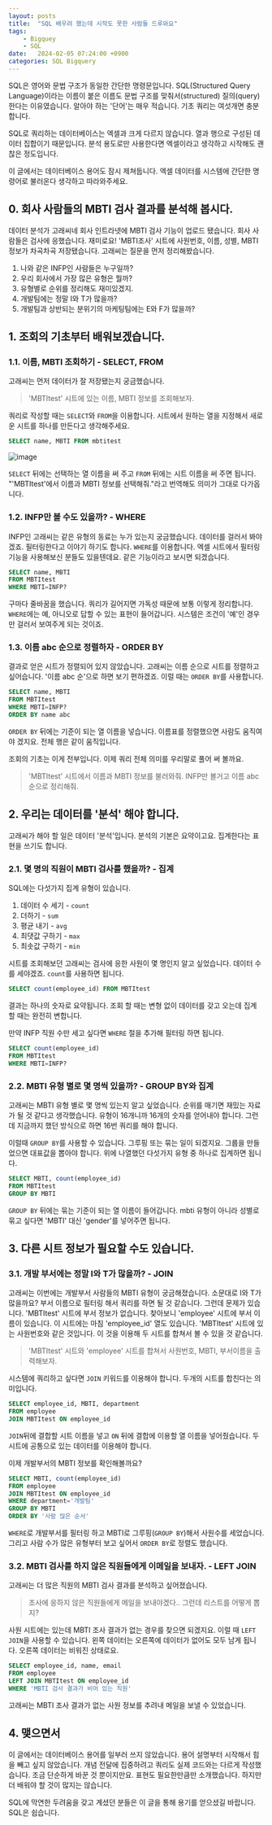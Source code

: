 ```yaml
---
layout: posts
title:  "SQL 배우려 했는데 시작도 못한 사람들 드루와요"
tags: 
    - Bigquey
    - SQL
date:   2024-02-05 07:24:00 +0900
categories: SQL Bigquery
---
```


SQL은 영어와 문법 구조가 동일한 간단한 명령문입니다. SQL(Structured Query Language)이라는 이름이 붙은 이름도 문법 구조를 맞춰서(structured) 질의(query)한다는 이유였습니다. 알아야 하는 '단어'는 매우 적습니다. 기초 쿼리는 여섯개면 충분합니다.

SQL로 쿼리하는 데이터베이스는 엑셀과 크게 다르지 않습니다. 열과 행으로 구성된 데이터 집합이기 때문입니다. 분석 용도로만 사용한다면 엑셀이라고 생각하고 시작해도 괜찮은 정도입니다.

이 글에서는 데이터베이스 용어도 잠시 제쳐둡니다. 엑셀 데이터를 시스템에 간단한 명령어로 불러온다 생각하고 따라와주세요.

## 0. 회사 사람들의 MBTI 검사 결과를 분석해 봅시다. 

데이터 분석가 고래씨네 회사 인트라넷에 MBTI 검사 기능이 업로드 됐습니다. 회사 사람들은 검사에 응했습니다. 재미로요! 'MBTI조사' 시트에 사원번호, 이름, 성별, MBTI 정보가 차곡차곡 저장됐습니다. 고래씨는 질문을 먼저 정리해봤습니다.

1. 나와 같은 INFP인 사람들은 누구일까?
2. 우리 회사에서 가장 많은 유형은 뭘까?
3. 유형별로 순위를 정리해도 재미있겠지.
4. 개발팀에는 정말 I와 T가 많을까?
5. 개발팀과 상반되는 분위기의 마케팅팀에는 E와 F가 많을까?


## 1. 조회의 기초부터 배워보겠습니다.

### 1.1. 이름, MBTI 조회하기 - SELECT, FROM

고래씨는 먼저 데이터가 잘 저장됐는지 궁금했습니다.

> 'MBTItest' 시트에 있는 이름, MBTI 정보를 조회해보자.
 
쿼리로 작성할 때는 `SELECT`와 `FROM`을 이용합니다. 시트에서 원하는 열을 지정해서 새로운 시트를 하나를 만든다고 생각해주세요.

```sql
SELECT name, MBTI FROM mbtitest
```

![image](/assets/img/sql_start.002.jpeg)

`SELECT` 뒤에는 선택하는 열 이름을 써 주고 `FROM` 뒤에는 시트 이름을 써 주면 됩니다. "'MBTItest'에서 이름과 MBTI 정보를 선택해줘."라고 번역해도 의미가 그대로 다가옵니다.

### 1.2. INFP만 볼 수도 있을까? - WHERE

INFP인 고래씨는 같은 유형의 동료는 누가 있는지 궁금했습니다. 데이터를 걸러서 봐야겠죠. 필터링한다고 이야기 하기도 합니다. `WHERE`를 이용합니다. 엑셀 시트에서 필터링 기능을 사용해보신 분들도 있을텐데요. 같은 기능이라고 보시면 되겠습니다. 

```sql
SELECT name, MBTI 
FROM MBTItest 
WHERE MBTI=INFP?
```

구마다 줄바꿈을 했습니다. 쿼리가 길어지면 가독성 때문에 보통 이렇게 정리합니다. `WHERE`에는 예, 아니오로 답할 수 있는 표현이 들어갑니다. 시스템은 조건이 '예'인 경우만 걸러서 보여주게 되는 것이죠.

### 1.3. 이름 abc 순으로 정렬하자 - ORDER BY

결과로 얻은 시트가 정렬되어 있지 않았습니다. 고래씨는 이름 순으로 시트를 정렬하고 싶어습니다. '이름 abc 순'으로 하면 보기 편하겠죠. 이럴 때는 `ORDER BY`를 사용합니다. 

```sql
SELECT name, MBTI 
FROM MBTItest
WHERE MBTI=INFP?
ORDER BY name abc
```

`ORDER BY` 뒤에는 기준이 되는 열 이름을 넣습니다. 이름표를 정렬했으면 사람도 움직여야 겠지요. 전체 행은 같이 움직입니다. 

조회의 기초는 이게 전부입니다. 이제 쿼리 전체 의미를 우리말로 풀어 써 볼까요.

> 'MBTItest' 시트에서 이름과 MBTI 정보를 불러와줘. INFP만 볼거고 이름 abc 순으로 정리해줘.

## 2. 우리는 데이터를 '분석' 해야 합니다.

고래씨가 해야 할 일은 데이터 '분석'입니다. 분석의 기본은 요약이고요. 집계한다는 표현을 쓰기도 합니다.

### 2.1. 몇 명의 직원이 MBTI 검사를 했을까? - 집계

SQL에는 다섯가지 집계 유형이 있습니다.

1. 데이터 수 세기 - `count`
2. 더하기 - `sum`
3. 평균 내기 - `avg`
4. 최댓값 구하기 - `max` 
5. 최솟값 구하기 - `min`

시트를 조회해보던 고래씨는 검사에 응한 사원이 몇 명인지 알고 싶었습니다. 데이터 수를 세야겠죠. `count`를 사용하면 됩니다.

```sql
SELECT count(employee_id) FROM MBTItest
```

결과는 하나의 숫자로 요약됩니다. 조회 할 때는 변형 없이 데이터를 갖고 오는데 집계 할 때는 완전히 변합니다. 

만약 INFP 직원 수만 세고 싶다면 `WHERE` 절을 추가해 필터링 하면 됩니다.

```sql
SELECT count(employee_id)
FROM MBTItest 
WHERE MBTI=INFP?
```

### 2.2. MBTI 유형 별로 몇 명씩 있을까? - GROUP BY와 집계

고래씨는 MBTI 유형 별로 몇 명씩 있는지 알고 싶었습니다. 순위를 매기면 재밌는 자료가 될 것 같다고 생각했습니다. 유형이 16개니까 16개의 숫자를 얻어내야 합니다. 그런데 지금까지 했던 방식으로 하면 16번 쿼리를 해야 합니다.

이럴때 `GROUP BY`를 사용할 수 있습니다. 그루핑 또는 묶는 일이 되겠지요. 그룹을 만들었으면 대표값을 뽑아야 합니다. 위에 나열했던 다섯가지 유형 중 하나로 집계하면 됩니다.

```sql
SELECT MBTI, count(employee_id)
FROM MBTItest
GROUP BY MBTI
```

`GROUP BY` 뒤에는 묶는 기준이 되는 열 이름이 들어갑니다. mbti 유형이 아니라 성별로 묶고 싶다면 'MBTI' 대신 'gender'를 넣어주면 됩니다.

## 3. 다른 시트 정보가 필요할 수도 있습니다.

### 3.1. 개발 부서에는 정말 I와 T가 많을까? - JOIN

고래씨는 이번에는 개발부서 사람들의 MBTI 유형이 궁금해졌습니다. 소문대로 I와 T가 많을까요? 부서 이름으로 필터링 해서 쿼리를 하면 될 것 같습니다. 그런데 문제가 있습니다. 'MBTItest' 시트에 부서 정보가 없습니다. 찾아보니 'employee' 시트에 부서 이름이 있습니다. 이 시트에는 마침 'employee_id' 열도 있습니다. 'MBTItest' 시트에 있는 사원번호와 같은 것입니다. 이 것을 이용해 두 시트를 합쳐서 볼 수 있을 것 같습니다.

> 'MBTItest' 시트와 'employee' 시트를 합쳐서 사원번호, MBTI, 부서이름을 출력해보자.

시스템에 쿼리하고 싶다면 `JOIN` 키워드를 이용해야 합니다. 두개의 시트를 합친다는 의미입니다.

```sql
SELECT employee_id, MBTI, department
FROM employee
JOIN MBTItest ON employee_id
```

`JOIN`뒤에 결합할 시트 이름을 넣고 `ON` 뒤에 결합에 이용할 열 이름을 넣어줬습니다. 두 시트에 공통으로 있는 데이터를 이용해야 합니다.

이제 개발부서의 MBTI 정보를 확인해볼까요?

```sql
SELECT MBTI, count(employee_id)
FROM employee
JOIN MBTItest ON employee_id
WHERE department='개발팀'
GROUP BY MBTI
ORDER BY '사람 많은 순서'
```

`WHERE`로 개발부서를 필터링 하고 MBTI로 그루핑(`GROUP BY`)해서 사원수를 세었습니다. 그리고 사람 수가 많은 유형부터 보고 싶어서 `ORDER BY`로 정렬도 했습니다.

### 3.2. MBTI 검사를 하지 않은 직원들에게 이메일을 보내자. - LEFT JOIN

고래씨는 더 많은 직원의 MBTI 검사 결과를 분석하고 싶어졌습니다.

> 조사에 응하지 않은 직원들에게 메일을 보내야겠다.. 그런데 리스트를 어떻게 뽑지?

사원 시트에는 있는데 MBTI 조사 결과가 없는 경우를 찾으면 되겠지요. 이럴 때 `LEFT JOIN`을 사용할 수 있습니다. 왼쪽 데이터는 오른쪽에 데이터가 없어도 모두 남게 됩니다. 오른쪽 데이터는 비워진 상태로요.

```sql
SELECT employee_id, name, email
FROM employee
LEFT JOIN MBTItest ON employee_id
WHERE 'MBTI 검사 결과가 비어 있는 직원'
```

고래씨는 MBTI 조사 결과가 없는 사원 정보를 추려내 메일을 보낼 수 있었습니다.

## 4. 맺으면서

이 글에서는 데이터베이스 용어를 일부러 쓰지 않았습니다. 용어 설명부터 시작해서 힘을 빼고 싶지 않았습니다. 개념 전달에 집중하려고 쿼리도 실제 코드와는 다르게 작성했습니다. 조금 단순하게 바꾼 것 뿐이지만요. 표현도 필요한만큼만 소개했습니다. 하지만 더 배워야 할 것이 많지는 않습니다.

SQL에 막연한 두려움을 갖고 계셨던 분들은 이 글을 통해 용기를 얻으셨길 바랍니다. SQL은 쉽습니다.